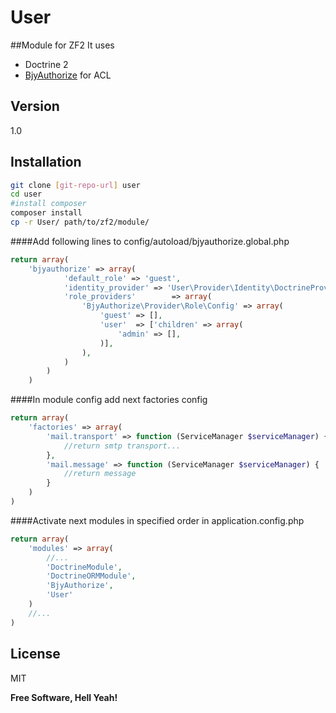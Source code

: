 User
=========

##Module for ZF2
It uses 
- Doctrine 2
- [BjyAuthorize](https://github.com/bjyoungblood/BjyAuthorize) for ACL

Version
----

1.0

Installation
--------------

```sh
git clone [git-repo-url] user
cd user
#install composer
composer install
cp -r User/ path/to/zf2/module/
```

####Add following lines to config/autoload/bjyauthorize.global.php
```php
return array(
    'bjyauthorize' => array(
            'default_role' => 'guest',
            'identity_provider' => 'User\Provider\Identity\DoctrineProvider',
            'role_providers'        => array(
                'BjyAuthorize\Provider\Role\Config' => array(
                    'guest' => [],
                    'user'  => ['children' => array(
                        'admin' => [],
                    )],
                ),
            )
        )
    )
```

####In module config add next factories config
```php
return array(
    'factories' => array(
        'mail.transport' => function (ServiceManager $serviceManager) {
            //return smtp transport...
        },
        'mail.message' => function (ServiceManager $serviceManager) {
            //return message
        }
    )
)
```
####Activate next modules in specified order in application.config.php
```php
return array(
    'modules' => array(
		//...
        'DoctrineModule',
        'DoctrineORMModule',
        'BjyAuthorize',
        'User'
    )
	//...
)
```



License
----

MIT


**Free Software, Hell Yeah!**